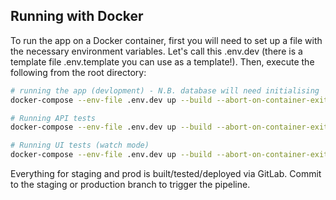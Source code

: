 <!--
SPDX-FileCopyrightText: 2021 Genome Research Ltd.

SPDX-License-Identifier: MIT
-->

## Running with Docker

To run the app on a Docker container, first you will need to set up a file with the necessary environment variables. Let's call this .env.dev (there is a template file .env.template you can use as a template!). Then, execute the following from the root directory:

```bash
# running the app (devlopment) - N.B. database will need initialising
docker-compose --env-file .env.dev up --build --abort-on-container-exit tolqc-api tolqc-ui tolqc-db

# Running API tests
docker-compose --env-file .env.dev up --build --abort-on-container-exit tolqc-api-test

# Running UI tests (watch mode)
docker-compose --env-file .env.dev up --build --abort-on-container-exit tolqc-ui-test

```
Everything for staging and prod is built/tested/deployed via GitLab. Commit to the staging or production branch to trigger the pipeline.
